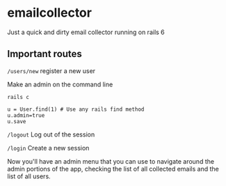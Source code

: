 # emailcollector
Just a quick and dirty email collector running on rails 6

## Important routes
`/users/new`  register a new user

Make an admin on the command line

`rails c`

```
u = User.find(1) # Use any rails find method
u.admin=true
u.save
```

`/logout` Log out of the session

`/login` Create a new session

Now you'll have an admin menu that you can use to navigate around the admin portions of the app, checking the list of all collected emails and the list of all users.



